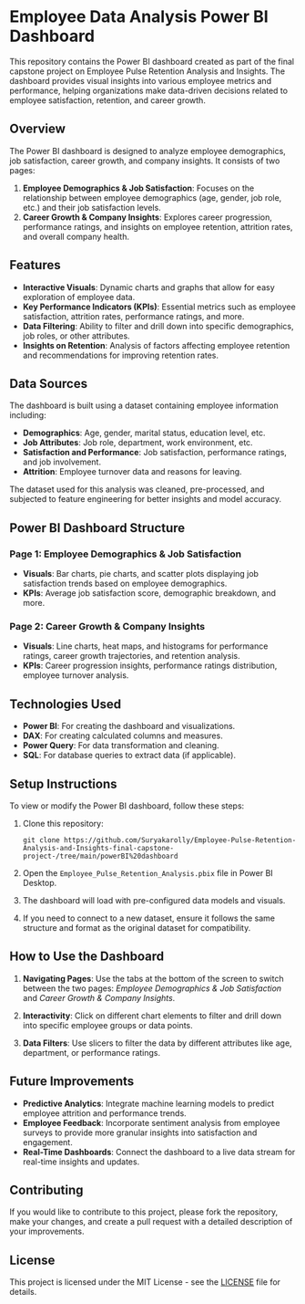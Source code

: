 # Employee Data Analysis Power BI Dashboard

This repository contains the Power BI dashboard created as part of the final capstone project on Employee Pulse Retention Analysis and Insights. The dashboard provides visual insights into various employee metrics and performance, helping organizations make data-driven decisions related to employee satisfaction, retention, and career growth.

## Overview

The Power BI dashboard is designed to analyze employee demographics, job satisfaction, career growth, and company insights. It consists of two pages:

1. **Employee Demographics & Job Satisfaction**: Focuses on the relationship between employee demographics (age, gender, job role, etc.) and their job satisfaction levels.
2. **Career Growth & Company Insights**: Explores career progression, performance ratings, and insights on employee retention, attrition rates, and overall company health.

## Features

- **Interactive Visuals**: Dynamic charts and graphs that allow for easy exploration of employee data.
- **Key Performance Indicators (KPIs)**: Essential metrics such as employee satisfaction, attrition rates, performance ratings, and more.
- **Data Filtering**: Ability to filter and drill down into specific demographics, job roles, or other attributes.
- **Insights on Retention**: Analysis of factors affecting employee retention and recommendations for improving retention rates.

## Data Sources

The dashboard is built using a dataset containing employee information including:

- **Demographics**: Age, gender, marital status, education level, etc.
- **Job Attributes**: Job role, department, work environment, etc.
- **Satisfaction and Performance**: Job satisfaction, performance ratings, and job involvement.
- **Attrition**: Employee turnover data and reasons for leaving.

The dataset used for this analysis was cleaned, pre-processed, and subjected to feature engineering for better insights and model accuracy.

## Power BI Dashboard Structure

### Page 1: Employee Demographics & Job Satisfaction
- **Visuals**: Bar charts, pie charts, and scatter plots displaying job satisfaction trends based on employee demographics.
- **KPIs**: Average job satisfaction score, demographic breakdown, and more.

### Page 2: Career Growth & Company Insights
- **Visuals**: Line charts, heat maps, and histograms for performance ratings, career growth trajectories, and retention analysis.
- **KPIs**: Career progression insights, performance ratings distribution, employee turnover analysis.

## Technologies Used

- **Power BI**: For creating the dashboard and visualizations.
- **DAX**: For creating calculated columns and measures.
- **Power Query**: For data transformation and cleaning.
- **SQL**: For database queries to extract data (if applicable).

## Setup Instructions

To view or modify the Power BI dashboard, follow these steps:

1. Clone this repository:
   ```
   git clone https://github.com/Suryakarolly/Employee-Pulse-Retention-Analysis-and-Insights-final-capstone-project-/tree/main/powerBI%20dashboard
   ```

2. Open the `Employee_Pulse_Retention_Analysis.pbix` file in Power BI Desktop.

3. The dashboard will load with pre-configured data models and visuals.

4. If you need to connect to a new dataset, ensure it follows the same structure and format as the original dataset for compatibility.

## How to Use the Dashboard

1. **Navigating Pages**: Use the tabs at the bottom of the screen to switch between the two pages: *Employee Demographics & Job Satisfaction* and *Career Growth & Company Insights*.
   
2. **Interactivity**: Click on different chart elements to filter and drill down into specific employee groups or data points.

3. **Data Filters**: Use slicers to filter the data by different attributes like age, department, or performance ratings.

## Future Improvements

- **Predictive Analytics**: Integrate machine learning models to predict employee attrition and performance trends.
- **Employee Feedback**: Incorporate sentiment analysis from employee surveys to provide more granular insights into satisfaction and engagement.
- **Real-Time Dashboards**: Connect the dashboard to a live data stream for real-time insights and updates.

## Contributing

If you would like to contribute to this project, please fork the repository, make your changes, and create a pull request with a detailed description of your improvements.

## License

This project is licensed under the MIT License - see the [LICENSE](LICENSE) file for details.
